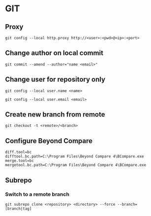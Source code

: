 # GIT

## Proxy

`git config --local http.proxy http://<user>:<pwd>@<ip>:<port>`

## Change author on local commit

`git commit --amend --author="name <email>"`

## Change user for repository only

```
git config --local user.name <name>

git config --local user.email <email>
```

## Create new branch from remote

`git checkout -t <remote>/<branch>`

## Configure Beyond Compare

```
diff.tool=bc
difftool.bc.path=C:\Program Files\Beyond Compare 4\BCompare.exe
merge.tool=bc
mergetool.bc.path=C:\Program Files\Beyond Compare 4\BCompare.exe
```

## Subrepo

### Switch to a remote branch

```
git subrepo clone <repository> <directory> --force --branch=[branch|tag]
```